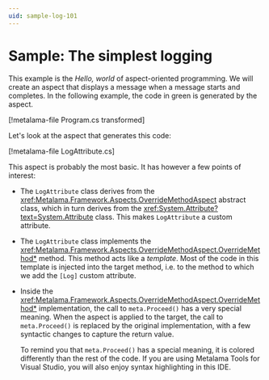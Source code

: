 ```yaml
---
uid: sample-log-101
---
```


# Sample: The simplest logging

This example is the _Hello, world_ of aspect-oriented programming. We will create an aspect that displays a message when a message starts and completes. In the following example, the code in green is generated by the aspect.

[!metalama-file Program.cs transformed]

Let's look at the aspect that generates this code:

[!metalama-file LogAttribute.cs]

This aspect is probably the most basic. It has however a few points of interest:

* The `LogAttribute` class derives from the <xref:Metalama.Framework.Aspects.OverrideMethodAspect> abstract class, which in turn derives from the <xref:System.Attribute?text=System.Attribute> class. This makes `LogAttribute` a custom attribute.

* The `LogAttribute` class implements the <xref:Metalama.Framework.Aspects.OverrideMethodAspect.OverrideMethod*> method. This method acts like a _template_. Most of the code in this template is injected into the target method, i.e. to the method to which we add the `[Log]` custom attribute.

* Inside the <xref:Metalama.Framework.Aspects.OverrideMethodAspect.OverrideMethod*> implementation, the call to `meta.Proceed()` has a very special meaning. When the aspect is applied to the target, the call to `meta.Proceed()` is replaced by the original implementation, with a few syntactic changes to capture the return value.
  
  To remind you that `meta.Proceed()` has a special meaning, it is colored differently than the rest of the code. If you are using Metalama Tools for Visual Studio, you will also enjoy syntax highlighting in this IDE.

